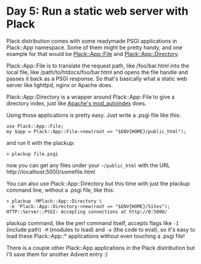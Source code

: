 # Day 5: Run a static web server with Plack

Plack distribution comes with some readymade PSGI applications in Plack::App namespace. Some of them might be pretty handy, and one example for that would be [Plack::App::File][1] and [Plack::App::Directory][2].

Plack::App::File is to translate the request path, like /foo/bar.html into the local file, like /path/to/htdocs/foo/bar.html and opens the file handle and passes it back as a PSGI response. So that's basically what a static web server like lighttpd, nginx or Apache does.

Plack::App::Directory is a wrapper around Plack::App::File to give a directory index, just like [Apache's mod\_autoindex][3] does.

Using those applications is pretty easy. Just write a .psgi file like this:

```
use Plack::App::File;
my $app = Plack::App::File->new(root => "$ENV{HOME}/public_html");
```

and run it with the plackup:

```
> plackup file.psgi
```

now you can get any files under your `~/public_html` with the URL http://localhost:5000/somefile.html

You can also use Plack::App::Directory but this time with just the plackup command line, without a .psgi file, like this:

```
> plackup -MPlack::App::Directory \
 -e 'Plack::App::Directory->new(root => "$ENV{HOME}/Sites");
HTTP::Server::PSGI: Accepting connections at http://0:5000/
```

plackup command, like the perl command itself, accepts flags like `-I` (include path) `-M` (modules to load) and `-e` (the code to eval), so it's easy to load these Plack::App::\* applications without even touching a .psgi file!

There is a couple other Plack::App applications in the Plack distribution but I'll save them for another Advent entry :)

  [1]: http://search.cpan.org/perldoc?Plack::App::File
  [2]: http://search.cpan.org/perldoc?Plack::App::Directory
  [3]: http://httpd.apache.org/docs/2.0/mod/mod_autoindex.html